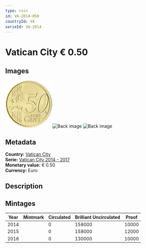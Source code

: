```yaml
---
type: coin
id: VA-2014-050
countryId: VA
serieId: VA-2014
---
```


# Vatican City € 0.50

## Images

<img src="../../../img/common-2007-050.png" height="150" alt="Front image"><img src="img/vatican city-2014-050.png" height="150" alt="Back image">     ![Back image]()

## Metadata

**Country:** [Vatican City](../index.md)\
**Serie:** [Vatican City 2014 - 2017](index.md)\
**Monetary value:** € 0.50\
**Currency:** Euro

## Description


## Mintages

| Year | Mintmark | Circulated | Brilliant Uncirculated | Proof |
| ---- | -------- | ---------- | ---------------------- | ----- |
| 2014 |  | 0| 158000 | 10000 |
| 2015 |  | 0| 158000 | 12000 |
| 2016 |  | 0| 130000 | 10000 |

